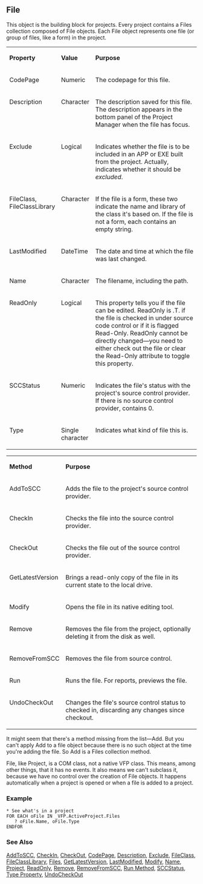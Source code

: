 ## File

This object is the building block for projects. Every project contains a Files collection composed of File objects. Each File object represents one file (or group of files, like a form) in the project.

<table>
<tr>
  <td width="25%" valign="top">
  <p><b>Property</b></p>
  </td>
  <td width="14%" valign="top">
  <p><b>Value</b></p>
  </td>
  <td width="61%" valign="top">
  <p><b>Purpose</b></p>
  </td>
 </tr>
<tr>
  <td width="25%" valign="top">
  <p>CodePage</p>
  </td>
  <td width="14%" valign="top">
  <p>Numeric</p>
  </td>
  <td width="61%" valign="top">
  <p>The codepage for this file.</p>
  </td>
 </tr>
<tr>
  <td width="25%" valign="top">
  <p>Description</p>
  </td>
  <td width="14%" valign="top">
  <p>Character</p>
  </td>
  <td width="61%" valign="top">
  <p>The description saved for this file. The description appears in the bottom panel of the Project Manager when the file has focus.</p>
  </td>
 </tr>
<tr>
  <td width="25%" valign="top">
  <p>Exclude</p>
  </td>
  <td width="14%" valign="top">
  <p>Logical</p>
  </td>
  <td width="61%" valign="top">
  <p>Indicates whether the file is to be included in an APP or EXE built from the project. Actually, indicates whether it should be <I>excluded</i>.</p>
  </td>
 </tr>
<tr>
  <td width="25%" valign="top">
  <p>FileClass, FileClassLibrary</p>
  </td>
  <td width="14%" valign="top">
  <p>Character</p>
  </td>
  <td width="61%" valign="top">
  <p>If the file is a form, these two indicate the name and library of the class it's based on. If the file is not a form, each contains an empty string.</p>
  </td>
 </tr>
<tr>
  <td width="25%" valign="top">
  <p>LastModified</p>
  </td>
  <td width="14%" valign="top">
  <p>DateTime</p>
  </td>
  <td width="61%" valign="top">
  <p>The date and time at which the file was last changed.</p>
  </td>
 </tr>
<tr>
  <td width="25%" valign="top">
  <p>Name</p>
  </td>
  <td width="14%" valign="top">
  <p>Character</p>
  </td>
  <td width="61%" valign="top">
  <p>The filename, including the path.</p>
  </td>
 </tr>
<tr>
  <td width="25%" valign="top">
  <p>ReadOnly</p>
  </td>
  <td width="14%" valign="top">
  <p>Logical</p>
  </td>
  <td width="61%" valign="top">
  <p>This property tells you if the file can be edited. ReadOnly is .T. if the file is checked in under source code control or if it is flagged Read-Only. ReadOnly cannot be directly changed&mdash;you need to either check out the file or clear the Read-Only attribute to toggle this property.</p>
  </td>
 </tr>
<tr>
  <td width="25%" valign="top">
  <p>SCCStatus</p>
  </td>
  <td width="14%" valign="top">
  <p>Numeric</p>
  </td>
  <td width="61%" valign="top">
  <p>Indicates the file's status with the project's source control provider. If there is no source control provider, contains 0.</p>
  </td>
 </tr>
<tr>
  <td width="25%" valign="top">
  <p>Type</p>
  </td>
  <td width="14%" valign="top">
  <p>Single character</p>
  </td>
  <td width="61%" valign="top">
  <p>Indicates what kind of file this is.</p>
  </td>
 </tr>
</table>

<table>
<tr>
  <td width="25%" valign="top">
  <p><b>Method</b></p>
  </td>
  <td width="75%" valign="top">
  <p><b>Purpose</b></p>
  </td>
 </tr>
<tr>
  <td width="25%" valign="top">
  <p>AddToSCC</p>
  </td>
  <td width="75%" valign="top">
  <p>Adds the file to the project's source control provider.</p>
  </td>
 </tr>
<tr>
  <td width="25%" valign="top">
  <p>CheckIn</p>
  </td>
  <td width="75%" valign="top">
  <p>Checks the file into the source control provider.</p>
  </td>
 </tr>
<tr>
  <td width="25%" valign="top">
  <p>CheckOut</p>
  </td>
  <td width="75%" valign="top">
  <p>Checks the file out of the source control provider.</p>
  </td>
 </tr>
<tr>
  <td width="25%" valign="top">
  <p>GetLatestVersion</p>
  </td>
  <td width="75%" valign="top">
  <p>Brings a read-only copy of the file in its current state to the local drive.</p>
  </td>
 </tr>
<tr>
  <td width="25%" valign="top">
  <p>Modify</p>
  </td>
  <td width="75%" valign="top">
  <p>Opens the file in its native editing tool. </p>
  </td>
 </tr>
<tr>
  <td width="25%" valign="top">
  <p>Remove</p>
  </td>
  <td width="75%" valign="top">
  <p>Removes the file from the project, optionally deleting it from the disk as well.</p>
  </td>
 </tr>
<tr>
  <td width="25%" valign="top">
  <p>RemoveFromSCC</p>
  </td>
  <td width="75%" valign="top">
  <p>Removes the file from source control.</p>
  </td>
 </tr>
<tr>
  <td width="25%" valign="top">
  <p>Run</p>
  </td>
  <td width="75%" valign="top">
  <p>Runs the file. For reports, previews the file.</p>
  </td>
 </tr>
<tr>
  <td width="25%" valign="top">
  <p>UndoCheckOut</p>
  </td>
  <td width="75%" valign="top">
  <p>Changes the file's source control status to checked in, discarding any changes since checkout.</p>
  </td>
 </tr>
</table>

It might seem that there's a method missing from the list&mdash;Add. But you can't apply Add to a file object because there is no such object at the time you're adding the file. So Add is a Files collection method.

File, like Project, is a COM class, not a native VFP class. This means, among other things, that it has no events. It also means we can't subclass it, because we have no control over the creation of File objects. It happens automatically when a project is opened or when a file is added to a project.

### Example

```foxpro
* See what's in a project
FOR EACH oFile IN _VFP.ActiveProject.Files
   ? oFile.Name, oFile.Type
ENDFOR
```
### See Also

[AddToSCC](s4g750.md), [CheckIn](s4g751.md), [CheckOut](s4g751.md), [CodePage](s4g745.md), [Description](s4g746.md), [Exclude](s4g747.md), [FileClass](s4g748.md), [FileClassLibrary](s4g748.md), [Files](s4g734.md), [GetLatestVersion](s4g751.md), [LastModified](s4g806.md), [Modify](s4g752.md), [Name](s4g612.md), [Project](s4g730.md), [ReadOnly](s4g434.md), [Remove](s4g753.md), [RemoveFromSCC](s4g750.md), [Run Method](s4g781.md), [SCCStatus](s4g749.md), [Type Property](s4g782.md), [UndoCheckOut](s4g751.md)